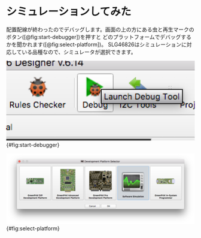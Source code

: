 # シミュレーションしてみた

配置配線が終わったのでデバッグします。画面の上の方にある虫と再生マークのボタン([@fig:start-debugger])を押すと
どのプラットフォームでデバッグするかを聞かれます([@fig:select-platform])。
SLG46826はシミュレーションに対応している品種なので、シミュレータが選択できます。

![デバッガ起動](images/start_debugger.png){#fig:start-debugger}

![プラットフォーム選択](images/select_debug_platform.png){#fig:select-platform}
